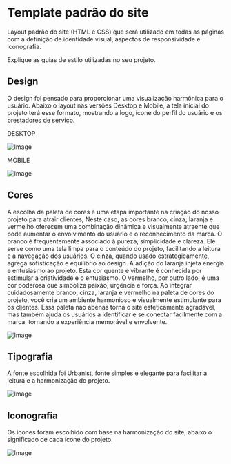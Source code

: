 # Template padrão do site

Layout padrão do site (HTML e CSS) que será utilizado em todas as páginas com a definição de identidade visual, aspectos de responsividade e iconografia.

Explique as guias de estilo utilizadas no seu projeto.

## Design

O design foi pensado para proporcionar uma visualização harmônica para o usuário. Abaixo o layout nas versões Desktop e Mobile, a tela inicial do projeto terá esse formato, mostrando a logo, ícone do perfil do usuário e os prestadores de serviço.

DESKTOP

![Image](https://github.com/ICEI-PUC-Minas-PMV-SI/pmv-si-2023-2-pe1-t2-house-hero/assets/143044412/2cc725e4-e34d-467e-beb7-ca3b5bd6286e)

MOBILE



![Image](https://github.com/ICEI-PUC-Minas-PMV-SI/pmv-si-2023-2-pe1-t2-house-hero/assets/143044412/8b1bfe58-a280-4ce1-9c3e-57cff015dccf)


## Cores

A escolha da paleta de cores é uma etapa importante na criação do nosso projeto para atrair clientes, Neste caso, as cores branco, cinza, laranja e vermelho oferecem uma combinação dinâmica e visualmente atraente que pode aumentar o envolvimento do usuário e o reconhecimento da marca. O branco é frequentemente associado à pureza, simplicidade e clareza. Ele serve como uma tela limpa para o conteúdo do projeto, facilitando a leitura e a navegação dos usuários. O cinza, quando usado estrategicamente, agrega sofisticação e equilíbrio ao design. A adição do laranja injeta energia e entusiasmo ao projeto. Esta cor quente e vibrante é conhecida por estimular a criatividade e o entusiasmo. O vermelho, por outro lado, é uma cor poderosa que simboliza paixão, urgência e força.
Ao integrar cuidadosamente branco, cinza, laranja e vermelho na paleta de cores do projeto, você cria um ambiente harmonioso e visualmente estimulante para os clientes. Essa paleta não apenas torna o site esteticamente agradável, mas também ajuda os usuários a identificar e se conectar facilmente com a marca, tornando a experiência memorável e envolvente.

![Image](https://github.com/ICEI-PUC-Minas-PMV-SI/pmv-si-2023-2-pe1-t2-house-hero/assets/143044412/b0c60550-a4c9-48f8-b9b5-0d513d50fa57)




## Tipografia

A fonte escolhida foi Urbanist, fonte simples e elegante para facilitar a leitura e a harmonização do projeto.



![Image](https://github.com/ICEI-PUC-Minas-PMV-SI/pmv-si-2023-2-pe1-t2-house-hero/assets/143044412/b359d3c0-8981-4c5a-a4fb-198ad6fc5304)


## Iconografia

Os ícones foram escolhido com base na harmonização do site, abaixo o significado de cada ícone do projeto.

![Image](https://github.com/ICEI-PUC-Minas-PMV-SI/pmv-si-2023-2-pe1-t2-house-hero/assets/143044412/b07f0caa-3124-4ec6-bbea-3c9e093902a1)


